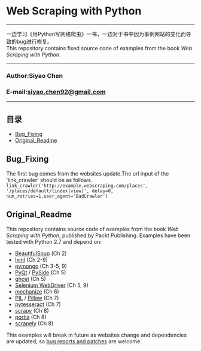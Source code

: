 # Web Scraping with Python
------

一边学习《用Python写网络爬虫》一书，一边对于书中因为事例网站的变化而导致的bug进行修复。  
This repository contains fixed source code of examples from the book  *Web Scraping with Python*.
****
### Author:Siyao Chen
### E-mail:siyao.chen92@gmail.com
****
## 目录
* [Bug_Fixing](#Bug_Fixing)
* [Original_Readme](#Original_Readme)

Bug_Fixing
------
The first bug comes from the websites update.The url input of the 'link_crawler' should be as follows.
`link_crawler('http://example.webscraping.com/places', '/places/default/(index|view)', delay=0, num_retries=1,user_agent='BadCrawler')`

Original_Readme
------
This repository contains source code of examples from the book *Web Scraping with Python*, published by Packt Publishing. 
Examples have been tested with Python 2.7 and depend on: 

 * [BeautifulSoup](http://www.crummy.com/software/BeautifulSoup/) (Ch 2)
 * [lxml](http://lxml.de/) (Ch 2-9)
 * [pymongo](http://api.mongodb.org/python/current/) (Ch 3-5, 9)
 * [PyQt](http://www.riverbankcomputing.co.uk/software/pyqt/intro) / [PySide](https://pypi.python.org/pypi/PySide) (Ch 5)
 * [ghost](http://jeanphix.me/Ghost.py/) (Ch 5)
 * [Selenium WebDriver](http://www.seleniumhq.org/projects/webdriver/) (Ch 5, 9)
 * [mechanize](http://wwwsearch.sourceforge.net/mechanize/) (Ch 6)
 * [PIL](http://www.pythonware.com/products/pil/) / [Pillow](https://python-pillow.github.io/) (Ch 7)
 * [pytesseract](https://github.com/madmaze/pytesseract) (Ch 7)
 * [scrapy](http://scrapy.org/) (Ch 8)
 * [portia](https://github.com/scrapinghub/portia) (Ch 8)
 * [scrapely](https://github.com/scrapy/scrapely) (Ch 8)

This examples will break in future as websites change and dependencies are updated, so [bug reports and patches](https://bitbucket.org/wswp/code/issues?status=new&status=open) are welcome.
